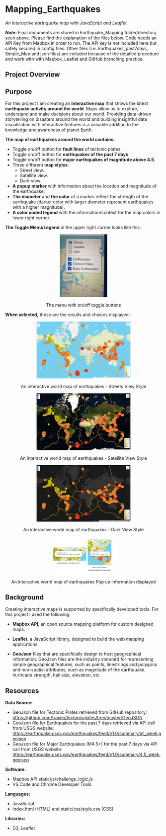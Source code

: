 # Mapping_Earthquakes
*An interactive earthquake map with JavaScript and Leaflet*

***Note:*** Final documents are stored in Earthquake_Mapping folder/directory seen above. Please find the explanation of the files below. Code needs an API Key from Mapbox in order to run. The API key is not included here but safely secured in config files.   Other files (i.e. Earthquakes_past7days, Simple_Map and json files) are included because of the detailed procedure and work with with Mapbox, Leaflet and GitHub branching practice.  

## Project Overview
## Purpose

For this project I am creating an **interactive map** that shows the latest **earthquake activity around the world**. Maps allow us to explore, understand and make decisions about our world. Providing data-driven storytelling on disasters around the world and building insightful data visualization with interactive features is a valuable addition to the knowledge and awareness of planet Earth. 

**The map of earthquakes around the world contains:**

-	Toggle on/off button for **fault lines** of tectonic plates.
-	Toggle on/off button for **earthquakes of the past 7 days**.
-	Toggle on/off button for **major earthquakes of magnitude above 4.5**.
-	Three different **map styles**:
    - Street view.
    - Satellite view. 
    - Dark view.
-	**A popup marker** with information about the location and magnitude of the earthquake.
-	**The diameter** and **the color** of a marker reflect the strength of the earthquake (darker color with larger diameter represent earthquakes with a higher magnitude).
-	**A color coded legend** with the information/context for the map colors in lower right corner.

**The Toggle Menu/Legend** in the upper right corner looks like this:  
<p align="center">
<img src="https://github.com/mjrotter4445/Mapping_Earthquakes/blob/main/Earthquake_Challenges/Resources_Images/IMG_4009.JPG" width="30%" height="30%">
</p>
<p align="center">
The menu with on/off toggle buttons
</p>

**When selected,** these are the results and choices displayed:  

<p align="center">
<img src="https://github.com/mjrotter4445/Mapping_Earthquakes/blob/main/Earthquake_Challenges/Resources_Images/streets.jpg" width="60%" height="60%">
</p>
<p align="center">
An interactive world map of earthquakes - Streets View Style
</p>

<p align="center">
<img src="https://github.com/mjrotter4445/Mapping_Earthquakes/blob/main/Earthquake_Challenges/Resources_Images/Satellite.png" width="60%" height="60%">
</p>
<p align="center">
An interactive world map of earthquakes - Satellite View Style
</p>

<p align="center">
<img src="https://github.com/mjrotter4445/Mapping_Earthquakes/blob/main/Earthquake_Challenges/Resources_Images/Dark.png" width="60%" height="60%">
</p>
<p align="center">
An interactive world map of earthquakes - Dark View Style
</p>

<p align="center">
<img src="https://github.com/mjrotter4445/Mapping_Earthquakes/blob/main/Earthquake_Challenges/Resources_Images/popups%20with%20info.png" width="40%" height="40%">
</p>
<p align="center">
An interactive world map of earthquakes Pop up information displayed
</p>

## Background

Creating interactive maps is supported by specifically developed tools. For this project I used the following:

-	**Mapbox API**, an open source mapping platform for custom designed maps. 

-	**Leaflet**, a JavaScript library, designed to build the web mapping applications. 

-	**GeoJson** files that are specifically design to host geographical information. GeoJson files are the industry standard for representing simple geographical features, such as points, linestrings and polygons and non-spatial attributes, such as magnitude of the earthquake, hurricane strength, hail size, elevation, etc.

## Resources
**Data Source:**
- GeoJson file for Tectonic Plates retrieved from GitHub repository: https://github.com/fraxen/tectonicplates/tree/master/GeoJSON
- GeoJson file for Earthquakes for the past 7 days retrieved via API call from USGS website: https://earthquake.usgs.gov/earthquakes/feed/v1.0/summary/all_week.geojson
- GeoJson file for Major Earthquakes (M4.5+) for the past 7 days via API call from USGS website: https://earthquake.usgs.gov/earthquakes/feed/v1.0/summary/4.5_week.geojson

**Software:**
-	Mapbox API static/js/challenge_logic.js
-	VS Code and Chrome Developer Tools

**Languages:**
-	JavaScript, 
-	index.html (HTML) and static/css/style.css (CSS)

**Libraries:**
- D3, Leaflet

